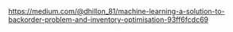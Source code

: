 https://medium.com/@dhillon_81/machine-learning-a-solution-to-backorder-problem-and-inventory-optimisation-93ff6fcdc69
